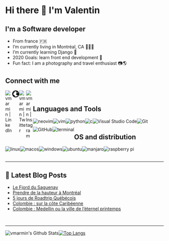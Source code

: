 # Hi there 👋 I'm Valentin

## I'm a Software developer

- From france 🇫🇷
- I’m currently living in Montréal, CA 📍🇨🇦
- I’m currently learning Django 🌱
- 2020 Goals: learn front end development 🥅
- Fun fact: I am a photography and travel enthusiast 📷🌎

## Connect with me

[<img align="left" alt="vmarmin | LinkedIn" width="22px" src="https://cdn.jsdelivr.net/npm/simple-icons@v3/icons/linkedin.svg" />][linkedin]
[<img align="left" alt="www.talesofwanders.com" width="22px" src="https://raw.githubusercontent.com/iconic/open-iconic/master/svg/globe.svg" />][website]
[<img align="left" alt="vmarmin | Twitter" width="22px" src="https://cdn.jsdelivr.net/npm/simple-icons@v3/icons/twitter.svg" />][twitter]
[<img align="left" alt="vmarmin | Instagram" width="22px" src="https://cdn.jsdelivr.net/npm/simple-icons@v3/icons/instagram.svg" />][instagram]

<br />

## Languages and Tools

[<img align="left" alt="neovim" height="26px" src="https://cdn.svgporn.com/logos/neovim.svg" />][linkedin]
[<img align="left" alt="vim" height="26px" src="https://cdn.svgporn.com/logos/vim.svg" />][linkedin]
[<img align="left" alt="python" height="26px" src="https://cdn.svgporn.com/logos/python.svg" />][linkedin]
[<img align="left" alt="c" height="26px" src="https://cdn.svgporn.com/logos/c.svg" />][linkedin]
[<img align="left" alt="Visual Studio Code" height="26px" src="https://cdn.svgporn.com/logos/visual-studio-code.svg" />][linkedin]
[<img align="left" alt="Git" height="26px" src="https://cdn.svgporn.com/logos/git-icon.svg" />][linkedin]
[<img align="left" alt="GitHub" height="26px" src="https://cdn.svgporn.com/logos/github-icon.svg" />][linkedin]
[<img align="left" alt="terminal" height="26px" src="https://cdn.svgporn.com/logos/terminal.svg" />][linkedin]

<br />

## OS and distribution

[<img align="left" alt="linux" height="26px" src="https://cdn.svgporn.com/logos/linux-tux.svg" />](https://www.linux.org/)
[<img align="left" alt="macos" height="26px" src="https://cdn.svgporn.com/logos/macOS.svg" />](https://www.apple.com/macos/catalina/)
[<img align="left" alt="windows" height="26px" src="https://cdn.svgporn.com/logos/microsoft-windows.svg" />](https://www.microsoft.com/en-us/windows)
[<img align="left" alt="ubuntu" height="26px" src="https://cdn.svgporn.com/logos/ubuntu.svg" />](https://ubuntu.com/)
[<img align="left" alt="manjaro" height="26px" src="https://manjaro.org/img/logo.svg" />](https://manjaro.org/)
[<img align="left" alt="raspberry pi" height="26px" src="https://cdn.svgporn.com/logos/raspberry-pi.svg" />](https://www.raspberrypi.org/)

<br />
<br />

---

## 📕 Latest Blog Posts
<!-- BLOG-POST-LIST:START -->
- [Le Fjord du Saguenay](https://www.talesofwanders.com/blog/2020/5/13/le-fjord-du-saguenay)
- [Prendre de la hauteur à Montréal](https://www.talesofwanders.com/blog/2019/10/25/canada-prendre-de-la-hauteur-montral)
- [5 jours de Roadtrip Québécois](https://www.talesofwanders.com/blog/2019/8/15/roadtrip-quebecois)
- [Colombie : sur la côte Caribéenne](https://www.talesofwanders.com/blog/2018/01/21/colombie-sur-la-cote-caribeenne)
- [Colombie : Medellin ou la ville de l’éternel printemps](https://www.talesofwanders.com/blog/2017/11/18/colombie-medellin-ou-la-ville-de-leternel-printemps)
<!-- BLOG-POST-LIST:END -->

<br />

---

<img align="left" alt="vmarmin's Github Stats" src="https://github-readme-stats.vercel.app/api?username=vmarmin&show_icons=true&hide_border=true&count_private=true" />

[![Top Langs](https://github-readme-stats.vercel.app/api/top-langs/?username=vmarmin&count_private=true)](https://github.com/vmarmin)

[website]: https://talesofwanders.com
[twitter]: https://twitter.com/vmarmin
[youtube]: https://youtube.com/vmarmin
[instagram]: https://instagram.com/valentin.mrmn
[linkedin]: https://linkedin.com/in/valentin-marmin
